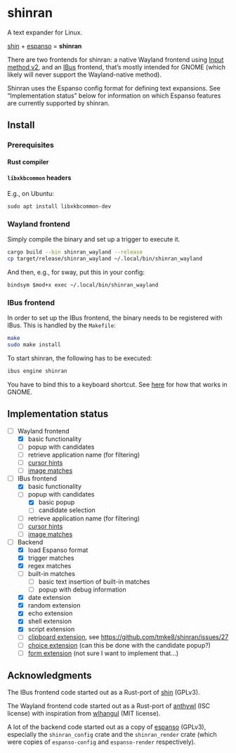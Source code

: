 # shinran
A text expander for Linux.

[shin](https://github.com/p-e-w/shin) + [espanso](https://github.com/espanso/espanso) = **shinran**

There are two frontends for shinran: a native Wayland frontend using [Input method v2](https://wayland.app/protocols/input-method-unstable-v2),
and an [IBus](https://github.com/ibus/ibus) frontend, that’s mostly intended for GNOME (which likely will never support the Wayland-native method).

Shinran uses the Espanso config format for defining text expansions. See “Implementation status” below for information on which Espanso features are currently supported by shinran.

## Install
### Prerequisites
#### Rust compiler
#### `libxkbcommon` headers

E.g., on Ubuntu:
```
sudo apt install libxkbcommon-dev
```

### Wayland frontend
Simply compile the binary and set up a trigger to execute it.

```sh
cargo build --bin shinran_wayland --release
cp target/release/shinran_wayland ~/.local/bin/shinran_wayland
```

And then, e.g., for sway, put this in your config:

```
bindsym $mod+x exec ~/.local/bin/shinran_wayland
```

### IBus frontend
In order to set up the IBus frontend, the binary needs to be registered with IBus. This is handled by the `Makefile`:

```sh
make
sudo make install
```

To start shinran, the following has to be executed:

```sh
ibus engine shinran
```

You have to bind this to a keyboard shortcut. See [here](https://docs.fedoraproject.org/en-US/quick-docs/gnome-setting-key-shortcut/) for how that works in GNOME.

## Implementation status

- [ ] Wayland frontend
	- [x] basic functionality
	- [ ] popup with candidates
	- [ ] retrieve application name (for filtering)
	- [ ] [cursor hints](https://github.com/espanso/website/blob/486c44e09959bbca81244cdb62f8fdb69b7834a8/docs/matches/basics.md#cursor-hints)
	- [ ] [image matches](https://github.com/espanso/website/blob/486c44e09959bbca81244cdb62f8fdb69b7834a8/docs/matches/basics.md#image-matches)
- [ ] IBus frontend
	- [x] basic functionality
	- [ ] popup with candidates
		- [x] basic popup
		- [ ] candidate selection
	- [ ] retrieve application name (for filtering)
	- [ ] [cursor hints](https://github.com/espanso/website/blob/486c44e09959bbca81244cdb62f8fdb69b7834a8/docs/matches/basics.md#cursor-hints)
	- [ ] [image matches](https://github.com/espanso/website/blob/486c44e09959bbca81244cdb62f8fdb69b7834a8/docs/matches/basics.md#image-matches)
- [ ] Backend
	- [x] load Espanso format
	- [x] trigger matches
	- [x] regex matches
	- [ ] built-in matches
		- [ ] basic text insertion of built-in matches
		- [ ] popup with debug information
	- [x] date extension
	- [x] random extension
	- [x] echo extension
	- [x] shell extension
	- [x] script extension
	- [ ] [clipboard extension](https://github.com/espanso/website/blob/486c44e09959bbca81244cdb62f8fdb69b7834a8/docs/matches/extensions.mdx#clipboard-extension), see https://github.com/tmke8/shinran/issues/27
	- [ ] [choice extension](https://github.com/espanso/website/blob/486c44e09959bbca81244cdb62f8fdb69b7834a8/docs/matches/extensions.mdx#choice-extension) (can this be done with the candidate popup?)
	- [ ] [form extension](https://github.com/espanso/website/blob/486c44e09959bbca81244cdb62f8fdb69b7834a8/docs/matches/extensions.mdx#form-extension) (not sure I want to implement that…)

## Acknowledgments
The IBus frontend code started out as a Rust-port of [shin](https://github.com/p-e-w/shin) (GPLv3).

The Wayland frontend code started out as a Rust-port of [anthywl](https://github.com/tadeokondrak/anthywl) (ISC license) with inspiration from [wlhangul](https://github.com/emersion/wlhangul) (MIT license).

A lot of the backend code started out as a copy of [espanso](https://github.com/espanso/espanso) (GPLv3), especially the `shinran_config` crate and the `shinran_render` crate (which were copies of `espanso-config` and `espanso-render` respectively).
